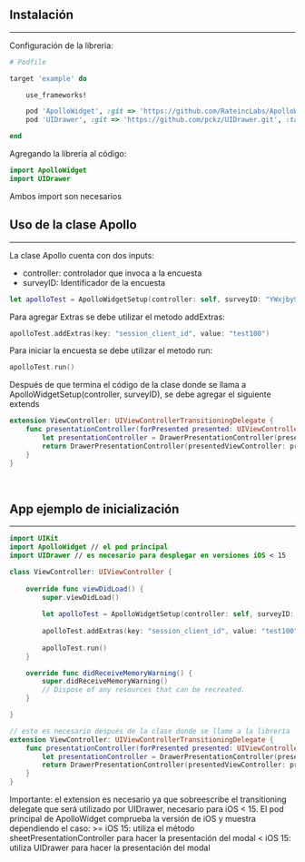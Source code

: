 ## Instalación
---

Configuración de la libreria:

```ruby
# Podfile

target 'example' do

    use_frameworks!

    pod 'ApolloWidget', :git => 'https://github.com/RateincLabs/ApolloWidgetIOS', :tag => '0.1.0' # el pod principal
    pod 'UIDrawer', :git => 'https://github.com/pckz/UIDrawer.git', :tag => '1.0' # es requisito de ApolloWidget para desplegar en versiones iOS < 15

end
```

Agregando la librería al código:

```swift
import ApolloWidget
import UIDrawer
```

Ambos import son necesarios

## Uso de la clase Apollo
---
La clase Apollo cuenta con dos inputs:
* controller: controlador que invoca a la encuesta
* surveyID: Identificador de la encuesta

```swift
let apolloTest = ApolloWidgetSetup(controller: self, surveyID: "YWxjby9wcmltZXJhLXBydWViYS1wdWJsaWNhLWRlbC13aWRnZXQ=")
```

Para agregar Extras se debe utilizar el metodo addExtras:

```swift
apolloTest.addExtras(key: "session_client_id", value: "test100")
```

Para iniciar la encuesta se debe utilizar el metodo run:

```swift
apolloTest.run()
```

Después de que termina el código de la clase donde se llama a ApolloWidgetSetup(controller, surveyID), se debe agregar el siguiente extends

```swift
extension ViewController: UIViewControllerTransitioningDelegate {
    func presentationController(forPresented presented: UIViewController, presenting: UIViewController?, source: UIViewController) -> UIPresentationController? {
        let presentationController = DrawerPresentationController(presentedViewController: presented, presenting: presenting)
        return DrawerPresentationController(presentedViewController: presented, presenting: presenting, blurEffectStyle: .light)
    }
}
```

&nbsp;
## App ejemplo de inicialización
---

```swift
import UIKit
import ApolloWidget // el pod principal
import UIDrawer // es necesario para desplegar en versiones iOS < 15

class ViewController: UIViewController {
    
    override func viewDidLoad() {
        super.viewDidLoad()
        
        let apolloTest = ApolloWidgetSetup(controller: self, surveyID: "YWxjby9wcmltZXJhLXBydWViYS1wdWJsaWNhLWRlbC13aWRnZXQ=")
        
        apolloTest.addExtras(key: "session_client_id", value: "test100")
        
        apolloTest.run()
    }

    override func didReceiveMemoryWarning() {
        super.didReceiveMemoryWarning()
        // Dispose of any resources that can be recreated.
    }

}

// esto es necesario después de la clase donde se llame a la librería
extension ViewController: UIViewControllerTransitioningDelegate {
    func presentationController(forPresented presented: UIViewController, presenting: UIViewController?, source: UIViewController) -> UIPresentationController? {
        let presentationController = DrawerPresentationController(presentedViewController: presented, presenting: presenting)
        return DrawerPresentationController(presentedViewController: presented, presenting: presenting, blurEffectStyle: .light)
    }
}
```

Importante: el extension es necesario ya que sobreescribe el transitioning delegate que será utilizado por UIDrawer, necesario para iOS < 15. El pod principal de ApolloWidget comprueba la versión de iOS y muestra dependiendo el caso:
    >= iOS 15: utiliza el método sheetPresentationController para hacer la presentación del modal
    < iOS 15: utiliza UIDrawer para hacer la presentación del modal